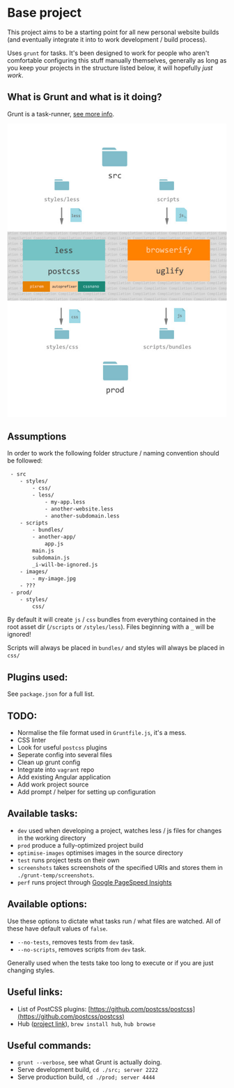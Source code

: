 Base project
===

This project aims to be a starting point for all new personal website builds (and eventually integrate it into to work development / build process).

Uses `grunt` for tasks. It's been designed to work for people who aren't comfortable configuring this stuff manually themselves, generally
as long as you keep your projects in the structure listed below, it will hopefully *just work*.

What is Grunt and what is it doing?
---

Grunt is a task-runner, [see more info](http://gruntjs.com/).

![Alt text](diagram.jpg?raw=true "title")


Assumptions
---

 In order to work the following folder structure / naming convention should be followed:

     - src
     	- styles/
     		- css/
     		- less/
     			- my-app.less
     			- another-website.less
     			- another-subdomain.less
     	- scripts
     		- bundles/
     		- another-app/
     			app.js
     		main.js
     		subdomain.js
     		_i-will-be-ignored.js
     	- images/
     		- my-image.jpg
     	- ???
     - prod/
     	- styles/
     		css/

By default it will create `js` / `css` bundles from everything contained in the root asset dir (`/scripts` or `/styles/less`). Files
beginning with a `_` will be ignored!

Scripts will always be placed in `bundles/` and styles will always be placed in `css/`

Plugins used:
---

See `package.json` for a full list.

TODO:
---
- Normalise the file format used in `Gruntfile.js`, it's a mess.
- CSS linter
- Look for useful `postcss` plugins
- Seperate config into several files
- Clean up grunt config
- Integrate into `vagrant` repo
- Add existing Angular application
- Add work project source
- Add prompt / helper for setting up configuration

Available tasks:
---

- `dev` used when developing a project, watches less / js files for changes in the working directory
- `prod` produce a fully-optimized project build
- `optimise-images` optimises images in the source directory
- `test` runs project tests on their own
- `screenshots` takes screenshots of the specified URIs and stores them in `./grunt-temp/screenshots`.
- `perf` runs project through [Google PageSpeed Insights](https://developers.google.com/speed/pagespeed/insights/)

Available options:
---

Use these options to dictate what tasks run / what files are watched. All of these have default values of `false`.

- `--no-tests`, removes tests from `dev` task.
- `--no-scripts`, removes scripts from `dev` task.

Generally used when the tests take too long to execute or if you are just changing styles.

Useful links:
---

- List of PostCSS plugins: [https://github.com/postcss/postcss](https://github.com/postcss/postcss)
- Hub ([project link](https://hub.github.com/)), `brew install hub`, `hub browse`

Useful commands:
---

- `grunt --verbose`, see what Grunt is actually doing.
- Serve development build, `cd ./src; server 2222`
- Serve production build, `cd ./prod; server 4444`
